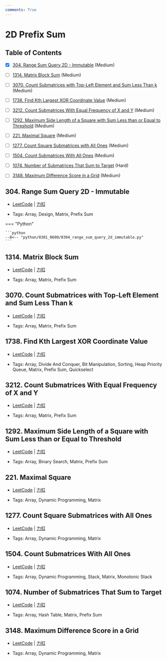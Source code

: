 ```yaml
---
comments: True
---
```


# 2D Prefix Sum

## Table of Contents

- [x] [304. Range Sum Query 2D - Immutable](#304-range-sum-query-2d-immutable) (Medium)
- [ ] [1314. Matrix Block Sum](#1314-matrix-block-sum) (Medium)
- [ ] [3070. Count Submatrices with Top-Left Element and Sum Less Than k](#3070-count-submatrices-with-top-left-element-and-sum-less-than-k) (Medium)
- [ ] [1738. Find Kth Largest XOR Coordinate Value](#1738-find-kth-largest-xor-coordinate-value) (Medium)
- [ ] [3212. Count Submatrices With Equal Frequency of X and Y](#3212-count-submatrices-with-equal-frequency-of-x-and-y) (Medium)
- [ ] [1292. Maximum Side Length of a Square with Sum Less than or Equal to Threshold](#1292-maximum-side-length-of-a-square-with-sum-less-than-or-equal-to-threshold) (Medium)
- [ ] [221. Maximal Square](#221-maximal-square) (Medium)
- [ ] [1277. Count Square Submatrices with All Ones](#1277-count-square-submatrices-with-all-ones) (Medium)
- [ ] [1504. Count Submatrices With All Ones](#1504-count-submatrices-with-all-ones) (Medium)
- [ ] [1074. Number of Submatrices That Sum to Target](#1074-number-of-submatrices-that-sum-to-target) (Hard)
- [ ] [3148. Maximum Difference Score in a Grid](#3148-maximum-difference-score-in-a-grid) (Medium)


## 304. Range Sum Query 2D - Immutable

-    [LeetCode](https://leetcode.com/problems/range-sum-query-2d-immutable/) | [力扣](https://leetcode.cn/problems/range-sum-query-2d-immutable/)

-   Tags: Array, Design, Matrix, Prefix Sum

=== "Python"

    ```python
    --8<-- "python/0301_0600/0304_range_sum_query_2d_immutable.py"
    ```



## 1314. Matrix Block Sum

-    [LeetCode](https://leetcode.com/problems/matrix-block-sum/) | [力扣](https://leetcode.cn/problems/matrix-block-sum/)

-   Tags: Array, Matrix, Prefix Sum



## 3070. Count Submatrices with Top-Left Element and Sum Less Than k

-    [LeetCode](https://leetcode.com/problems/count-submatrices-with-top-left-element-and-sum-less-than-k/) | [力扣](https://leetcode.cn/problems/count-submatrices-with-top-left-element-and-sum-less-than-k/)

-   Tags: Array, Matrix, Prefix Sum



## 1738. Find Kth Largest XOR Coordinate Value

-    [LeetCode](https://leetcode.com/problems/find-kth-largest-xor-coordinate-value/) | [力扣](https://leetcode.cn/problems/find-kth-largest-xor-coordinate-value/)

-   Tags: Array, Divide And Conquer, Bit Manipulation, Sorting, Heap Priority Queue, Matrix, Prefix Sum, Quickselect



## 3212. Count Submatrices With Equal Frequency of X and Y

-    [LeetCode](https://leetcode.com/problems/count-submatrices-with-equal-frequency-of-x-and-y/) | [力扣](https://leetcode.cn/problems/count-submatrices-with-equal-frequency-of-x-and-y/)

-   Tags: Array, Matrix, Prefix Sum



## 1292. Maximum Side Length of a Square with Sum Less than or Equal to Threshold

-    [LeetCode](https://leetcode.com/problems/maximum-side-length-of-a-square-with-sum-less-than-or-equal-to-threshold/) | [力扣](https://leetcode.cn/problems/maximum-side-length-of-a-square-with-sum-less-than-or-equal-to-threshold/)

-   Tags: Array, Binary Search, Matrix, Prefix Sum



## 221. Maximal Square

-    [LeetCode](https://leetcode.com/problems/maximal-square/) | [力扣](https://leetcode.cn/problems/maximal-square/)

-   Tags: Array, Dynamic Programming, Matrix



## 1277. Count Square Submatrices with All Ones

-    [LeetCode](https://leetcode.com/problems/count-square-submatrices-with-all-ones/) | [力扣](https://leetcode.cn/problems/count-square-submatrices-with-all-ones/)

-   Tags: Array, Dynamic Programming, Matrix



## 1504. Count Submatrices With All Ones

-    [LeetCode](https://leetcode.com/problems/count-submatrices-with-all-ones/) | [力扣](https://leetcode.cn/problems/count-submatrices-with-all-ones/)

-   Tags: Array, Dynamic Programming, Stack, Matrix, Monotonic Stack



## 1074. Number of Submatrices That Sum to Target

-    [LeetCode](https://leetcode.com/problems/number-of-submatrices-that-sum-to-target/) | [力扣](https://leetcode.cn/problems/number-of-submatrices-that-sum-to-target/)

-   Tags: Array, Hash Table, Matrix, Prefix Sum



## 3148. Maximum Difference Score in a Grid

-    [LeetCode](https://leetcode.com/problems/maximum-difference-score-in-a-grid/) | [力扣](https://leetcode.cn/problems/maximum-difference-score-in-a-grid/)

-   Tags: Array, Dynamic Programming, Matrix
